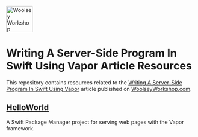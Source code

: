<a href="https://www.woolseyworkshop.com"><img src="https://www.woolseyworkshop.com/wp-content/uploads/WWSLogoTitleLines.png" alt="Woolsey Workshop" height="70"></a>

# Writing A Server-Side Program In Swift Using Vapor Article Resources
This repository contains resources related to the [Writing A Server-Side Program In Swift Using Vapor](https://www.woolseyworkshop.com/2018/11/13/writing-a-server-side-program-in-swift-using-vapor/) article published on [WoolseyWorkshop.com](https://www.woolseyworkshop.com).

## [HelloWorld](HelloWorld)
A Swift Package Manager project for serving web pages with the Vapor framework.
